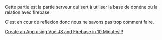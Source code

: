 Cette partie est la partie serveur qui sert à utiliser la base de donéne ou la relation avec firebase.

C'est en cour de reflexion donc nous ne savons pas trop comment faire.

[Create an App using Vue JS and Firebase in 10 Minutes!!!](https://www.youtube.com/watch?v=WRqEx2kIbaM)

